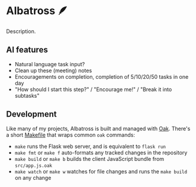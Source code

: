 # Albatross 🪶

Description.

## AI features

- Natural language task input?
- Clean up these (meeting) notes
- Encouragements on completion, completion of 5/10/20/50 tasks in one day
- "How should I start this step?" / "Encourage me!" / "Break it into subtasks"

## Development

Like many of my projects, Albatross is built and managed with [Oak](https://oaklang.org/). There's a short [Makefile](Makefile) that wraps common `oak` commands:

- `make` runs the Flask web server, and is equivalent to `flask run`
- `make fmt` or `make f` auto-formats any tracked changes in the repository
- `make build` or `make b` builds the client JavaScript bundle from `src/app.js.oak`
- `make watch` or `make w` watches for file changes and runs the `make build` on any change


